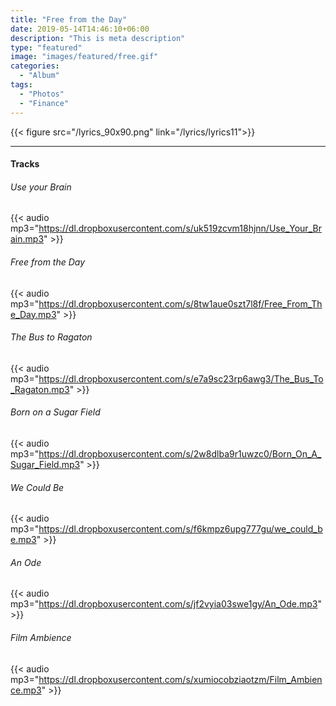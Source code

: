 ```yaml
---
title: "Free from the Day"
date: 2019-05-14T14:46:10+06:00
description: "This is meta description"
type: "featured"
image: "images/featured/free.gif"
categories: 
  - "Album"
tags:
  - "Photos"
  - "Finance"
---
```

{{< figure src="/lyrics_90x90.png" link="/lyrics/lyrics11">}}

---
#### Tracks

###### Use your Brain
{{< audio mp3="https://dl.dropboxusercontent.com/s/uk519zcvm18hjnn/Use_Your_Brain.mp3" >}}
###### Free from the Day
{{< audio mp3="https://dl.dropboxusercontent.com/s/8tw1aue0szt7l8f/Free_From_The_Day.mp3" >}}
###### The Bus to Ragaton
{{< audio mp3="https://dl.dropboxusercontent.com/s/e7a9sc23rp6awg3/The_Bus_To_Ragaton.mp3" >}}
###### Born on a Sugar Field
{{< audio mp3="https://dl.dropboxusercontent.com/s/2w8dlba9r1uwzc0/Born_On_A_Sugar_Field.mp3" >}}
###### We Could Be
{{< audio mp3="https://dl.dropboxusercontent.com/s/f6kmpz6upg777gu/we_could_be.mp3" >}}
###### An Ode
{{< audio mp3="https://dl.dropboxusercontent.com/s/jf2vyia03swe1gy/An_Ode.mp3" >}}
###### Film Ambience
{{< audio mp3="https://dl.dropboxusercontent.com/s/xumiocobziaotzm/Film_Ambience.mp3" >}}

